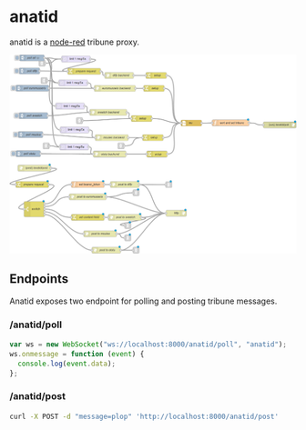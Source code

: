 # anatid

anatid is a [node-red](https://nodered.org) tribune proxy.

![Screenshot](screenshot.png)

## Endpoints

Anatid exposes two endpoint for polling and posting tribune messages.

### /anatid/poll

```javascript
var ws = new WebSocket("ws://localhost:8000/anatid/poll", "anatid");
ws.onmessage = function (event) {
  console.log(event.data);
};
```

### /anatid/post

```bash
curl -X POST -d "message=plop" 'http://localhost:8000/anatid/post'
```